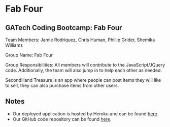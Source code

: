 # Fab Four

## GATech Coding Bootcamp: **Fab Four**

Team Members: Jamie Rodriquez, Chris Human, Phillip Grider, Shemika Williams

Group Name: Fab Four

Group Responsibilities:  All members will contribute to the JavaScript/JQuery code.  Additionally, the team will also jump in to help each other as needed.

SecondHand Treasure is an app where people can post items they will like to sell, they can also purchase items from other users.

## Notes
- Our deployed application is hosted by Heroku and can be found [here](https://pacific-taiga-59947.herokuapp.com/).
- Our GitHub code repository can be found [here](https://github.com/ShemikaKW/Project-2).
